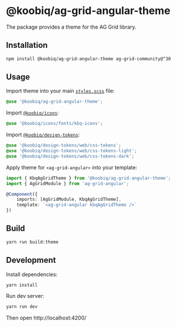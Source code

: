 # @koobiq/ag-grid-angular-theme

The package provides a theme for the AG Grid library.

## Installation

```bash
npm install @koobiq/ag-grid-angular-theme ag-grid-community@^30
```

## Usage

Import theme into your main [`styles.scss`](/dev/ag-grid-angular/src/styles.scss) file:

```css
@use '@koobiq/ag-grid-angular-theme';
```

Import [`@koobiq/icons`](https://github.com/koobiq/icons):

```css
@use '@koobiq/icons/fonts/kbq-icons';
```

Import [`@koobiq/design-tokens`](https://github.com/koobiq/design-tokens):

```css
@use '@koobiq/design-tokens/web/css-tokens';
@use '@koobiq/design-tokens/web/css-tokens-light';
@use '@koobiq/design-tokens/web/css-tokens-dark';
```

Apply theme for `<ag-grid-angular>` into your template:

```ts
import { KbqAgGridTheme } from '@koobiq/ag-grid-angular-theme';
import { AgGridModule } from 'ag-grid-angular';

@Component({
    imports: [AgGridModule, KbqAgGridTheme],
    template: `<ag-grid-angular kbqAgGridTheme />`
})
```

## Build

```bash
yarn run build:theme
```

## Development

Install dependencies:

```bash
yarn install
```

Run dev server:

```bash
yarn run dev
```

Then open http://localhost:4200/

